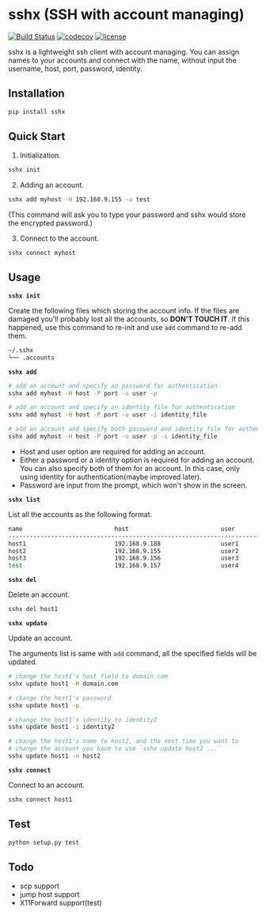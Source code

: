 # sshx (SSH with account managing)

[![Build Status](https://travis-ci.org/WqyJh/sshx.svg?branch=master)](https://travis-ci.org/WqyJh/sshx)
[![codecov](https://codecov.io/gh/WqyJh/sshx/branch/master/graph/badge.svg)](https://codecov.io/gh/WqyJh/sshx)
[![license](https://img.shields.io/badge/LICENCE-GPLv3-brightgreen.svg)](https://raw.githubusercontent.com/WqyJh/sshx/master/LICENSE)


sshx is a lightweight ssh client with account managing. You can assign names to your accounts and connect with the name, without input the username, host, port, password, identity.

## Installation

```bash
pip install sshx
```

## Quick Start

1. Initialization.

```bash
sshx init
```

2. Adding an account.

```bash
sshx add myhost -H 192.168.9.155 -u test
```

(This command will ask you to type your password and sshx would store the encrypted password.)

3. Connect to the account.

```bash
sshx connect myhost
```

## Usage

**`sshx init`**

Create the following files which storing the account info. If the files are damaged you'll probably 
lost all the accounts, so **DON'T TOUCH IT**. If this happened, use this command to re-init and use
`add` command to re-add them.

```bash
~/.sshx
└── .accounts
```

**`sshx add`**

```bash
# add an account and specify an password for authentication
sshx add myhost -H host -P port -u user -p

# add an account and specify an identity file for authentication
sshx add myhost -H host -P port -u user -i identity_file

# add an account and specify both password and identity file for authentication
sshx add myhost -H host -P port -u user -p -i identity_file
```

- Host and user option are required for adding an account.
- Either a password or a identity option is required for adding an account. You can also specify both of them for an account. In this case, only using identity for authentication(maybe improved later).
- Password are input from the prompt, which won't show in the screen.

**`sshx list`**

List all the accounts as the following format.

```bash
name                          host                          user
------------------------------------------------------------------------------------------
host1                         192.168.9.188                 user1
host2                         192.168.9.155                 user2
host3                         192.168.9.156                 user3
test                          192.168.9.157                 user4
```

**`sshx del`**

Delete an account.

```bash
sshx del host1
```

**`sshx update`**

Update an account.

The arguments list is same with `add` command, all the specified fields will be updated.

```bash
# change the host1's host field to domain.com
sshx update host1 -H domain.com

# change the host1's password
sshx update host1 -p

# change the host1's identity to identity2
sshx update host1 -i identity2

# change the host1's name to host2, and the next time you want to 
# change the account you have to use `sshx update host2 ...`
sshx update host1 -n host2
```

**`sshx connect`**

Connect to an account.

```bash
sshx connect host1
```

## Test

```bash
python setup.py test
```

## Todo

- scp support
- jump host support
- X11Forward support(test)